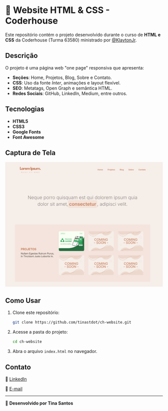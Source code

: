 # 🌸 Website HTML & CSS - Coderhouse

Este repositório contém o projeto desenvolvido durante o curso de **HTML e CSS** da Coderhouse (Turma 63580) ministrado por [@KlaytonJr](https://github.com/KlaytonJr).

## Descrição
O projeto é uma página web "one page" responsiva que apresenta:

- **Seções**: Home, Projetos, Blog, Sobre e Contato.
- **CSS**: Uso da fonte *Inter*, animações e layout flexível.
- **SEO**: Metatags, Open Graph e semântica HTML.
- **Redes Sociais**: GitHub, LinkedIn, Medium, entre outros.

## Tecnologias
- **HTML5**
- **CSS3**
- **Google Fonts**
- **Font Awesome**

## Captura de Tela
![Preview do Projeto](assets/website-print.png)

## Como Usar
1. Clone este repositório:
   ```sh
   git clone https://github.com/tinastdot/ch-website.git
   ```
2. Acesse a pasta do projeto:
   ```sh
   cd ch-website
   ```
3. Abra o arquivo `index.html` no navegador.

## Contato
🔗 [LinkedIn](https://www.linkedin.com/in/tina-s-santos)

📧 [E-mail](mailto:tinastwrk@gmail.com)

---
🐼 **Desenvolvido por Tina Santos**

